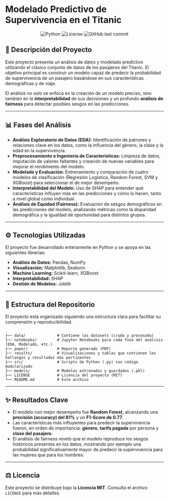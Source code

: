 # Modelado Predictivo de Supervivencia en el Titanic

<p align="center">
  <img alt="Python" src="https://img.shields.io/badge/Python-3.9%2B-blue?style=for-the-badge&logo=python">
  <img alt="License" src="https://img.shields.io/badge/License-MIT-green?style=for-the-badge">
  <img alt="GitHub last commit" src="https://img.shields.io/github/last-commit/ivanlps/titanic-ml-project?style=for-the-badge&logo=github">
</p>

## 📄 Descripción del Proyecto

Este proyecto presenta un análisis de datos y modelado predictivo utilizando el clásico conjunto de datos de los pasajeros del Titanic. El objetivo principal es construir un modelo capaz de predecir la probabilidad de supervivencia de un pasajero basándose en sus características demográficas y de viaje.

El análisis no solo se enfoca en la creación de un modelo preciso, sino también en la **interpretabilidad** de sus decisiones y un profundo **análisis de fairness** para detectar posibles sesgos en las predicciones.

---

## 📊 Fases del Análisis

* **Análisis Exploratorio de Datos (EDA):** Identificación de patrones y relaciones clave en los datos, como la influencia del género, la clase y la edad en la supervivencia.
* **Preprocesamiento e Ingeniería de Características:** Limpieza de datos, imputación de valores faltantes y creación de nuevas variables para mejorar el rendimiento del modelo.
* **Modelado y Evaluación:** Entrenamiento y comparación de cuatro modelos de clasificación (Regresión Logística, Random Forest, SVM y XGBoost) para seleccionar el de mejor desempeño.
* **Interpretabilidad del Modelo:** Uso de SHAP para entender qué características influyen más en las predicciones y cómo lo hacen, tanto a nivel global como individual.
* **Análisis de Equidad (Fairness):** Evaluación de sesgos demográficos en las predicciones del modelo, analizando métricas como la disparidad demográfica y la igualdad de oportunidad para distintos grupos.

---

## ⚙️ Tecnologías Utilizadas

El proyecto fue desarrollado enteramente en Python y se apoya en las siguientes librerías:

* **Análisis de Datos:** Pandas, NumPy
* **Visualización:** Matplotlib, Seaborn
* **Machine Learning:** Scikit-learn, XGBoost
* **Interpretabilidad:** SHAP
* **Gestión de Modelos:** Joblib

---

## 📁 Estructura del Repositorio

El proyecto está organizado siguiendo una estructura clara para facilitar su comprensión y reproducibilidad.

```
.
├── data/              # Contiene los datasets (crudo y procesado)
├── notebooks/         # Jupyter Notebooks para cada fase del análisis (EDA, Modelado, etc.)
├── paper/             # Reporte generado (PDF)
├── results/           # Visualizaciones y tablas que contienen los hallazgos y resultados más pertinentes 
├── src/               # Scripts de Python (.py) con código modularizado
├── models/            # Modelos entrenados y guardados (.pkl)
├── LICENSE            # Licencia del proyecto (MIT)
└── README.md          # Este archivo
```

---

## ✨ Resultados Clave

* El modelo con mejor desempeño fue **Random Forest**, alcanzando una **precisión (accuracy) del 81%** y un **F1-Score de 0.77**.
* Las características más influyentes para predecir la supervivencia fueron, en orden de importancia: **género**, **tarifa pagada** por persona y **clase del pasajero**.
* El análisis de fairness reveló que el modelo reproduce los sesgos históricos presentes en los datos, mostrando por ejemplo una probabilidad significativamente mayor de predecir la supervivencia para las mujeres que para los hombres.

---

## ⚖️ Licencia

Este proyecto se distribuye bajo la **Licencia MIT**. Consulta el archivo `LICENSE` para más detalles.
